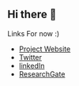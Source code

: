 ## Hi there 👋

Links For now :)

- [Project Website](www.emb3rs.eu)
- [Twitter](https://twitter.com/Emb3rs_project)
- [linkedIn](https://www.linkedin.com/company/emb3rs)
- [ResearchGate](https://www.researchgate.net/project/EMB3Rs)



<!--

**Here are some ideas to get you started:**

🙋‍♀️ A short introduction - what is your organization all about?
🌈 Contribution guidelines - how can the community get involved?
👩‍💻 Useful resources - where can the community find your docs? Is there anything else the community should know?
🍿 Fun facts - what does your team eat for breakfast?
🧙 Remember, you can do mighty things with the power of [Markdown](https://docs.github.com/github/writing-on-github/getting-started-with-writing-and-formatting-on-github/basic-writing-and-formatting-syntax)
-->
